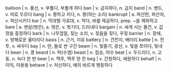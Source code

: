 balloon	| n. 풍선, v. 부풀다, 부풀게 하다
ban	| v. 금지하다, n. 금지
band	| n. 밴드, v. 띠로 두르다
bang	| v. 쾅하고 치다, n. 쾅(하는 소리)
bankrupt	| a. 파산한, 파산자, v. 파산시키다
bar	| n. 막대형 가로대, v. 막다, 바를 제공하다, prep. ~을 제외하고
bare	| a. 맨살(벗은), a. 벗은, v. 벗기다, 드러내다
bargain	| n. 싸게 사는 물건, v. 값깎을 흥정하다
bark	| n. 나무껍질, 짖는 소리, v. 짖음을 짖다, 꾸짖
barrier	| n. 장애, v. 방해로운 울타리다
basis	| n. 근거, 이유
battery	| n. 건전지, 배터리
battle	| n. 전투, v. 싸우다
bay	| n. 만, 둘로 싼 구간
beam	| n. 빛줄기, 광선, v. 빛을 쪼이다, 빛내다
bean	| n. 콩
beard	| n. 턱(수염)
beast	| n. 짐승, 야수
beat	| v. 두드리다, n. 고동, n. 녹다 한 번
beer	| n. 맥주, 맥주 한 잔
beg	| v. 간청하다, 애원하다
behalf	| n. 이익, 이용용
behave	| v. 처신하다, 예의 바르게 행동하다
